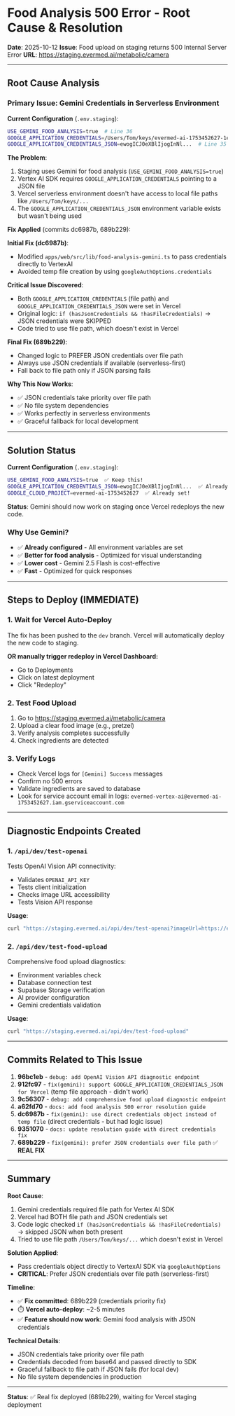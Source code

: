 # Food Analysis 500 Error - Root Cause & Resolution

**Date**: 2025-10-12
**Issue**: Food upload on staging returns 500 Internal Server Error
**URL**: https://staging.evermed.ai/metabolic/camera

---

## Root Cause Analysis

### Primary Issue: Gemini Credentials in Serverless Environment

**Current Configuration** (`.env.staging`):
```bash
USE_GEMINI_FOOD_ANALYSIS=true  # Line 36
GOOGLE_APPLICATION_CREDENTIALS=/Users/Tom/keys/evermed-ai-1753452627-1eacdb5c2b16.json  # Line 34
GOOGLE_APPLICATION_CREDENTIALS_JSON=ewogICJ0eXBlIjogInNl...  # Line 35 (base64)
```

**The Problem**:
1. Staging uses Gemini for food analysis (`USE_GEMINI_FOOD_ANALYSIS=true`)
2. Vertex AI SDK requires `GOOGLE_APPLICATION_CREDENTIALS` pointing to a JSON file
3. Vercel serverless environment doesn't have access to local file paths like `/Users/Tom/keys/...`
4. The `GOOGLE_APPLICATION_CREDENTIALS_JSON` environment variable exists but wasn't being used

**Fix Applied** (commits dc6987b, 689b229):

**Initial Fix (dc6987b)**:
- Modified `apps/web/src/lib/food-analysis-gemini.ts` to pass credentials directly to VertexAI
- Avoided temp file creation by using `googleAuthOptions.credentials`

**Critical Issue Discovered**:
- Both `GOOGLE_APPLICATION_CREDENTIALS` (file path) and `GOOGLE_APPLICATION_CREDENTIALS_JSON` were set in Vercel
- Original logic: `if (hasJsonCredentials && !hasFileCredentials)` → JSON credentials were SKIPPED
- Code tried to use file path, which doesn't exist in Vercel

**Final Fix (689b229)**:
- Changed logic to PREFER JSON credentials over file path
- Always use JSON credentials if available (serverless-first)
- Fall back to file path only if JSON parsing fails

**Why This Now Works**:
- ✅ JSON credentials take priority over file path
- ✅ No file system dependencies
- ✅ Works perfectly in serverless environments
- ✅ Graceful fallback for local development

---

## Solution Status

**Current Configuration** (`.env.staging`):
```bash
USE_GEMINI_FOOD_ANALYSIS=true  ✅ Keep this!
GOOGLE_APPLICATION_CREDENTIALS_JSON=ewogICJ0eXBlIjogInNl...  ✅ Already set!
GOOGLE_CLOUD_PROJECT=evermed-ai-1753452627  ✅ Already set!
```

**Status**: Gemini should now work on staging once Vercel redeploys the new code.

### Why Use Gemini?
- ✅ **Already configured** - All environment variables are set
- ✅ **Better for food analysis** - Optimized for visual understanding
- ✅ **Lower cost** - Gemini 2.5 Flash is cost-effective
- ✅ **Fast** - Optimized for quick responses

---

## Steps to Deploy (IMMEDIATE)

### 1. Wait for Vercel Auto-Deploy
The fix has been pushed to the `dev` branch. Vercel will automatically deploy the new code to staging.

**OR manually trigger redeploy in Vercel Dashboard:**
- Go to Deployments
- Click on latest deployment
- Click "Redeploy"

### 2. Test Food Upload
1. Go to https://staging.evermed.ai/metabolic/camera
2. Upload a clear food image (e.g., pretzel)
3. Verify analysis completes successfully
4. Check ingredients are detected

### 3. Verify Logs
- Check Vercel logs for `[Gemini] Success` messages
- Confirm no 500 errors
- Validate ingredients are saved to database
- Look for service account email in logs: `evermed-vertex-ai@evermed-ai-1753452627.iam.gserviceaccount.com`

---

## Diagnostic Endpoints Created

### 1. `/api/dev/test-openai`
Tests OpenAI Vision API connectivity:
- Validates `OPENAI_API_KEY`
- Tests client initialization
- Checks image URL accessibility
- Tests Vision API response

**Usage**:
```bash
curl "https://staging.evermed.ai/api/dev/test-openai?imageUrl=https://example.com/food.jpg"
```

### 2. `/api/dev/test-food-upload`
Comprehensive food upload diagnostics:
- Environment variables check
- Database connection test
- Supabase Storage verification
- AI provider configuration
- Gemini credentials validation

**Usage**:
```bash
curl "https://staging.evermed.ai/api/dev/test-food-upload"
```

---

## Commits Related to This Issue

1. **96bc1eb** - `debug: add OpenAI Vision API diagnostic endpoint`
2. **912fc97** - `fix(gemini): support GOOGLE_APPLICATION_CREDENTIALS_JSON for Vercel` (temp file approach - didn't work)
3. **9c56307** - `debug: add comprehensive food upload diagnostic endpoint`
4. **a62fd70** - `docs: add food analysis 500 error resolution guide`
5. **dc6987b** - `fix(gemini): use direct credentials object instead of temp file` (direct credentials - but had logic issue)
6. **9351070** - `docs: update resolution guide with direct credentials fix`
7. **689b229** - `fix(gemini): prefer JSON credentials over file path` ✅ **REAL FIX**

---

## Summary

**Root Cause**:
1. Gemini credentials required file path for Vertex AI SDK
2. Vercel had BOTH file path and JSON credentials set
3. Code logic checked `if (hasJsonCredentials && !hasFileCredentials)` → skipped JSON when both present
4. Tried to use file path `/Users/Tom/keys/...` which doesn't exist in Vercel

**Solution Applied**:
- Pass credentials object directly to VertexAI SDK via `googleAuthOptions`
- **CRITICAL**: Prefer JSON credentials over file path (serverless-first)

**Timeline**:
- ✅ **Fix committed**: 689b229 (credentials priority fix)
- ⏱️ **Vercel auto-deploy**: ~2-5 minutes
- ✅ **Feature should now work**: Gemini food analysis with JSON credentials

**Technical Details**:
- JSON credentials take priority over file path
- Credentials decoded from base64 and passed directly to SDK
- Graceful fallback to file path if JSON fails (for local dev)
- No file system dependencies in production

---

**Status**: ✅ Real fix deployed (689b229), waiting for Vercel staging deployment
